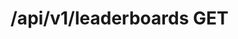 #  /api/v1/leaderboards GET

<api-endpoint openapi-path="../../../api-specs/swagger-otr-api.json" method="GET" endpoint="/api/v1/leaderboards"/>